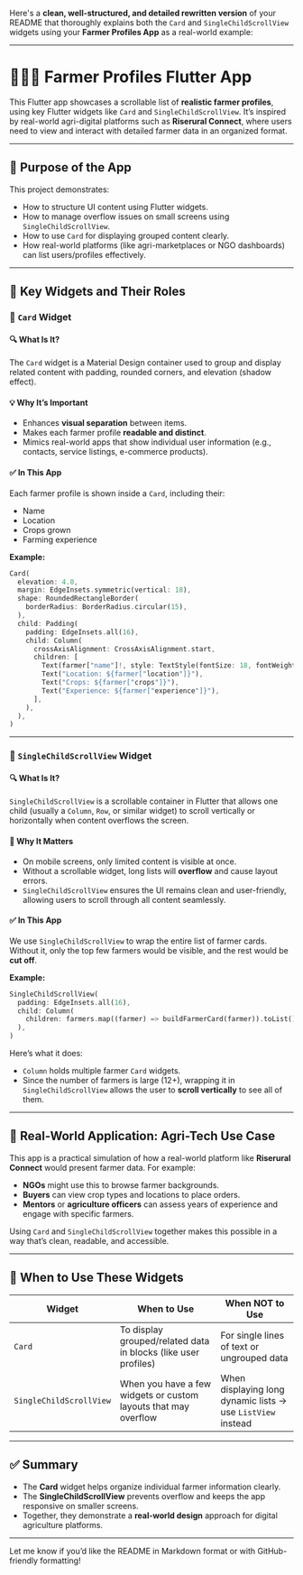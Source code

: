 Here's a **clean, well-structured, and detailed rewritten version** of your README that thoroughly explains both the `Card` and `SingleChildScrollView` widgets using your **Farmer Profiles App** as a real-world example:

---

# 👩🏽‍🌾 Farmer Profiles Flutter App

This Flutter app showcases a scrollable list of **realistic farmer profiles**, using key Flutter widgets like `Card` and `SingleChildScrollView`. It’s inspired by real-world agri-digital platforms such as **Riserural Connect**, where users need to view and interact with detailed farmer data in an organized format.

---

## 🎯 Purpose of the App

This project demonstrates:

* How to structure UI content using Flutter widgets.
* How to manage overflow issues on small screens using `SingleChildScrollView`.
* How to use `Card` for displaying grouped content clearly.
* How real-world platforms (like agri-marketplaces or NGO dashboards) can list users/profiles effectively.

---

## 🧱 Key Widgets and Their Roles

### 🧾 `Card` Widget

#### 🔍 What Is It?

The `Card` widget is a Material Design container used to group and display related content with padding, rounded corners, and elevation (shadow effect).

#### 💡 Why It’s Important

* Enhances **visual separation** between items.
* Makes each farmer profile **readable and distinct**.
* Mimics real-world apps that show individual user information (e.g., contacts, service listings, e-commerce products).

#### ✅ In This App

Each farmer profile is shown inside a `Card`, including their:

* Name
* Location
* Crops grown
* Farming experience

**Example:**

```dart
Card(
  elevation: 4.0,
  margin: EdgeInsets.symmetric(vertical: 18),
  shape: RoundedRectangleBorder(
    borderRadius: BorderRadius.circular(15),
  ),
  child: Padding(
    padding: EdgeInsets.all(16),
    child: Column(
      crossAxisAlignment: CrossAxisAlignment.start,
      children: [
        Text(farmer["name"]!, style: TextStyle(fontSize: 18, fontWeight: FontWeight.bold)),
        Text("Location: ${farmer["location"]}"),
        Text("Crops: ${farmer["crops"]}"),
        Text("Experience: ${farmer["experience"]}"),
      ],
    ),
  ),
)
```

---

### 🔄 `SingleChildScrollView` Widget

#### 🔍 What Is It?

`SingleChildScrollView` is a scrollable container in Flutter that allows one child (usually a `Column`, `Row`, or similar widget) to scroll vertically or horizontally when content overflows the screen.

#### 🧠 Why It Matters

* On mobile screens, only limited content is visible at once.
* Without a scrollable widget, long lists will **overflow** and cause layout errors.
* `SingleChildScrollView` ensures the UI remains clean and user-friendly, allowing users to scroll through all content seamlessly.

#### ✅ In This App

We use `SingleChildScrollView` to wrap the entire list of farmer cards. Without it, only the top few farmers would be visible, and the rest would be **cut off**.

**Example:**

```dart
SingleChildScrollView(
  padding: EdgeInsets.all(16),
  child: Column(
    children: farmers.map((farmer) => buildFarmerCard(farmer)).toList(),
  ),
)
```

Here’s what it does:

* `Column` holds multiple farmer `Card` widgets.
* Since the number of farmers is large (12+), wrapping it in `SingleChildScrollView` allows the user to **scroll vertically** to see all of them.

---

## 📱 Real-World Application: Agri-Tech Use Case

This app is a practical simulation of how a real-world platform like **Riserural Connect** would present farmer data. For example:

* **NGOs** might use this to browse farmer backgrounds.
* **Buyers** can view crop types and locations to place orders.
* **Mentors** or **agriculture officers** can assess years of experience and engage with specific farmers.

Using `Card` and `SingleChildScrollView` together makes this possible in a way that’s clean, readable, and accessible.

---

## 📝 When to Use These Widgets

| Widget                  | When to Use                                                     | When NOT to Use                                             |
| ----------------------- | --------------------------------------------------------------- | ----------------------------------------------------------- |
| `Card`                  | To display grouped/related data in blocks (like user profiles)  | For single lines of text or ungrouped data                  |
| `SingleChildScrollView` | When you have a few widgets or custom layouts that may overflow | When displaying long dynamic lists → use `ListView` instead |

---

## ✅ Summary

* The **Card** widget helps organize individual farmer information clearly.
* The **SingleChildScrollView** prevents overflow and keeps the app responsive on smaller screens.
* Together, they demonstrate a **real-world design** approach for digital agriculture platforms.

---

Let me know if you’d like the README in Markdown format or with GitHub-friendly formatting!
